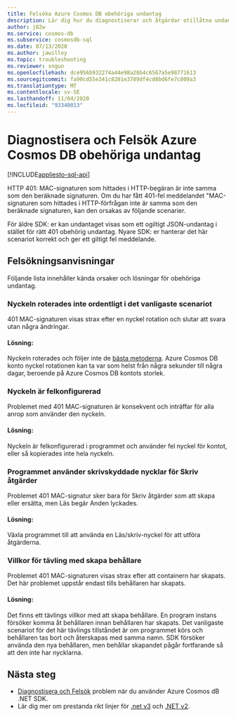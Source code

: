 ```yaml
---
title: Felsöka Azure Cosmos DB obehöriga undantag
description: Lär dig hur du diagnostiserar och åtgärdar otillåtna undantag.
author: j82w
ms.service: cosmos-db
ms.subservice: cosmosdb-sql
ms.date: 07/13/2020
ms.author: jawilley
ms.topic: troubleshooting
ms.reviewer: sngun
ms.openlocfilehash: dce956b932274a44e98a28b4c6567a5e98771613
ms.sourcegitcommit: fa90cd55e341c8201e3789df4cd8bd6fe7c809a3
ms.translationtype: MT
ms.contentlocale: sv-SE
ms.lasthandoff: 11/04/2020
ms.locfileid: "93340013"
---
```

# <a name="diagnose-and-troubleshoot-azure-cosmos-db-unauthorized-exceptions"></a>Diagnostisera och Felsök Azure Cosmos DB obehöriga undantag
[!INCLUDE[appliesto-sql-api](includes/appliesto-sql-api.md)]

HTTP 401: MAC-signaturen som hittades i HTTP-begäran är inte samma som den beräknade signaturen.
Om du har fått 401-fel meddelandet "MAC-signaturen som hittades i HTTP-förfrågan inte är samma som den beräknade signaturen, kan den orsakas av följande scenarier.

För äldre SDK: er kan undantaget visas som ett ogiltigt JSON-undantag i stället för rätt 401 obehörig undantag. Nyare SDK: er hanterar det här scenariot korrekt och ger ett giltigt fel meddelande.

## <a name="troubleshooting-steps"></a>Felsökningsanvisningar
Följande lista innehåller kända orsaker och lösningar för obehöriga undantag.

### <a name="the-key-wasnt-properly-rotated-is-the-most-common-scenario"></a>Nyckeln roterades inte ordentligt i det vanligaste scenariot
401 MAC-signaturen visas strax efter en nyckel rotation och slutar att svara utan några ändringar. 

#### <a name="solution"></a>Lösning:
Nyckeln roterades och följer inte de [bästa metoderna](secure-access-to-data.md#key-rotation). Azure Cosmos DB konto nyckel rotationen kan ta var som helst från några sekunder till några dagar, beroende på Azure Cosmos DB kontots storlek.

### <a name="the-key-is-misconfigured"></a>Nyckeln är felkonfigurerad 
Problemet med 401 MAC-signaturen är konsekvent och inträffar för alla anrop som använder den nyckeln.

#### <a name="solution"></a>Lösning:
Nyckeln är felkonfigurerad i programmet och använder fel nyckel för kontot, eller så kopierades inte hela nyckeln.

### <a name="the-application-is-using-the-read-only-keys-for-write-operations"></a>Programmet använder skrivskyddade nycklar för Skriv åtgärder
Problemet 401 MAC-signatur sker bara för Skriv åtgärder som att skapa eller ersätta, men Läs begär Anden lyckades.

#### <a name="solution"></a>Lösning:
Växla programmet till att använda en Läs/skriv-nyckel för att utföra åtgärderna.

### <a name="race-condition-with-create-container"></a>Villkor för tävling med skapa behållare
Problemet 401 MAC-signaturen visas strax efter att containern har skapats. Det här problemet uppstår endast tills behållaren har skapats.

#### <a name="solution"></a>Lösning:
Det finns ett tävlings villkor med att skapa behållare. En program instans försöker komma åt behållaren innan behållaren har skapats. Det vanligaste scenariot för det här tävlings tillståndet är om programmet körs och behållaren tas bort och återskapas med samma namn. SDK försöker använda den nya behållaren, men behållar skapandet pågår fortfarande så att den inte har nycklarna.

## <a name="next-steps"></a>Nästa steg
* [Diagnostisera och Felsök](troubleshoot-dot-net-sdk.md) problem när du använder Azure Cosmos dB .NET SDK.
* Lär dig mer om prestanda rikt linjer för [.net v3](performance-tips-dotnet-sdk-v3-sql.md) och [.NET v2](performance-tips.md).
